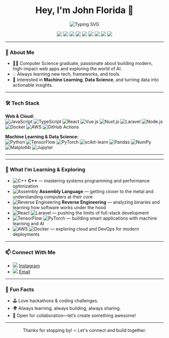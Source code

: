 <h1 align="center">Hey, I'm John Florida 👋</h1>
<p align="center">
  <img src="https://readme-typing-svg.demolab.com?font=Fira+Code&weight=500&pause=1000&color=00F796&width=435&lines=Full-Stack+%7C+Cloud+%7C+ML+Enthusiast;Always+Learning+%F0%9F%92%AB;Let's+Build+Together+%F0%9F%9A%80" alt="Typing SVG" />
</p>

<p align="center">
  <img src="https://img.shields.io/badge/JavaScript-black?style=flat-square&logo=JavaScript" />
  <img src="https://img.shields.io/badge/TypeScript-black?style=flat-square&logo=TypeScript" />
  <img src="https://img.shields.io/badge/Python-black?style=flat-square&logo=Python" />
  <img src="https://img.shields.io/badge/Laravel-black?style=flat-square&logo=Laravel" />
  <img src="https://img.shields.io/badge/Nuxt.js-black?style=flat-square&logo=nuxt.js" />
  <img src="https://img.shields.io/badge/TensorFlow-black?style=flat-square&logo=TensorFlow" />
  <img src="https://img.shields.io/badge/Pandas-black?style=flat-square&logo=Pandas" />
  <img src="https://img.shields.io/badge/Docker-black?style=flat-square&logo=Docker" />
  <img src="https://img.shields.io/badge/AWS-black?style=flat-square&logo=Amazon%20AWS" />
</p>

---

### 🚀 About Me

- 👨‍💻 Computer Science graduate, passionate about building modern, high-impact web apps and exploring the world of AI.
- 💡 Always learning new tech, frameworks, and tools.
- 🤖 Interested in **Machine Learning**, **Data Science**, and turning data into actionable insights.

---

### 🛠️ Tech Stack

**Web & Cloud:**  
![JavaScript](https://img.shields.io/badge/-JavaScript-black?style=flat-square&logo=javascript)
![TypeScript](https://img.shields.io/badge/-TypeScript-black?style=flat-square&logo=typescript)
![React](https://img.shields.io/badge/-React-black?style=flat-square&logo=react)
![Vue.js](https://img.shields.io/badge/-Vue.js-black?style=flat-square&logo=vue.js)
![Nuxt.js](https://img.shields.io/badge/-Nuxt.js-black?style=flat-square&logo=nuxt.js)
![Laravel](https://img.shields.io/badge/-Laravel-black?style=flat-square&logo=laravel)
![Node.js](https://img.shields.io/badge/-Node.js-black?style=flat-square&logo=node.js)
![Docker](https://img.shields.io/badge/-Docker-black?style=flat-square&logo=docker)
![AWS](https://img.shields.io/badge/-AWS-black?style=flat-square&logo=amazonaws)
![GitHub Actions](https://img.shields.io/badge/-GitHub%20Actions-black?style=flat-square&logo=githubactions)

**Machine Learning & Data Science:**  
![Python](https://img.shields.io/badge/-Python-black?style=flat-square&logo=python)
![TensorFlow](https://img.shields.io/badge/-TensorFlow-black?style=flat-square&logo=tensorflow)
![PyTorch](https://img.shields.io/badge/-PyTorch-black?style=flat-square&logo=pytorch)
![scikit-learn](https://img.shields.io/badge/-scikit--learn-black?style=flat-square&logo=scikitlearn)
![Pandas](https://img.shields.io/badge/-Pandas-black?style=flat-square&logo=pandas)
![NumPy](https://img.shields.io/badge/-NumPy-black?style=flat-square&logo=numpy)
![Matplotlib](https://img.shields.io/badge/-Matplotlib-black?style=flat-square&logo=matplotlib)
![Jupyter](https://img.shields.io/badge/-Jupyter-black?style=flat-square&logo=jupyter)

---

---

### 🌱 What I’m Learning & Exploring

- ![C++](https://img.shields.io/badge/-C++-black?style=flat-square&logo=c%2B%2B) **C++** — mastering systems programming and performance optimization
- ![Assembly](https://img.shields.io/badge/-Assembly-black?style=flat-square&logo=gnuassembly) **Assembly Language** — getting closer to the metal and understanding computers at their core
- ![Reverse Engineering](https://img.shields.io/badge/-Reverse%20Engineering-black?style=flat-square&logo=apachespark) **Reverse Engineering** — analyzing binaries and learning how software works under the hood
- ![React](https://img.shields.io/badge/-React-black?style=flat-square&logo=react) ![Laravel](https://img.shields.io/badge/-Laravel-black?style=flat-square&logo=laravel) — pushing the limits of full-stack development
- ![TensorFlow](https://img.shields.io/badge/-TensorFlow-black?style=flat-square&logo=tensorflow) ![PyTorch](https://img.shields.io/badge/-PyTorch-black?style=flat-square&logo=pytorch) — building smart applications with machine learning and AI
- ![AWS](https://img.shields.io/badge/-AWS-black?style=flat-square&logo=amazonaws) ![Docker](https://img.shields.io/badge/-Docker-black?style=flat-square&logo=docker) — exploring cloud and DevOps for modern deployments

---

### 📫 Connect With Me

- <img src="https://img.shields.io/badge/Instagram-@ohh.itzjann-E4405F?style=flat&logo=instagram&logoColor=white"/> [Instagram](https://www.instagram.com/ohh.itzjann/)
- <img src="https://img.shields.io/badge/Email-johnflorida18@gmail.com-D14836?style=flat&logo=gmail&logoColor=white"/> [Email](mailto:johnflorida18@gmail.com)

---

### 🎯 Fun Facts

- 🕹️ Love hackathons & coding challenges.
- 🌍 Always learning, always building, always sharing.
- 🤝 Open for collaboration—let’s create something awesome!

---

<p align="center">Thanks for stopping by! ⭐ Let's connect and build together.</p>
